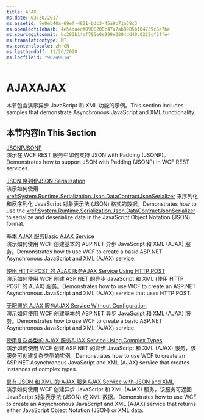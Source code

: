 ```yaml
---
title: AJAX
ms.date: 03/30/2017
ms.assetid: 9e0eb40a-69ef-4821-bdc3-45a9b71a58c3
ms.openlocfilehash: 4e54daedf0906200c47a7ab0985b104739c6a7be
ms.sourcegitcommit: bc293b14af795e0e999e3304dd40c0222cf2ffe4
ms.translationtype: MT
ms.contentlocale: zh-CN
ms.lasthandoff: 11/26/2020
ms.locfileid: "96249614"
---
```

# <a name="ajax"></a><span data-ttu-id="70d14-102">AJAX</span><span class="sxs-lookup"><span data-stu-id="70d14-102">AJAX</span></span>

<span data-ttu-id="70d14-103">本节包含演示异步 JavaScript 和 XML 功能的示例。</span><span class="sxs-lookup"><span data-stu-id="70d14-103">This section includes samples that demonstrate Asynchronous JavaScript and XML functionality.</span></span>  
  
## <a name="in-this-section"></a><span data-ttu-id="70d14-104">本节内容</span><span class="sxs-lookup"><span data-stu-id="70d14-104">In This Section</span></span>  

 [<span data-ttu-id="70d14-105">JSONP</span><span class="sxs-lookup"><span data-stu-id="70d14-105">JSONP</span></span>](jsonp.md)  
 <span data-ttu-id="70d14-106">演示在 WCF REST 服务中如何支持 JSON with Padding (JSONP)。</span><span class="sxs-lookup"><span data-stu-id="70d14-106">Demonstrates how to support JSON with Padding (JSONP) in WCF REST services.</span></span>  
  
 [<span data-ttu-id="70d14-107">JSON 序列化</span><span class="sxs-lookup"><span data-stu-id="70d14-107">JSON Serialization</span></span>](json-serialization.md)  
 <span data-ttu-id="70d14-108">演示如何使用 <xref:System.Runtime.Serialization.Json.DataContractJsonSerializer> 来序列化和反序列化 JavaScript 对象表示法 (JSON) 格式的数据。</span><span class="sxs-lookup"><span data-stu-id="70d14-108">Demonstrates how to use the <xref:System.Runtime.Serialization.Json.DataContractJsonSerializer> to serialize and deserialize data in the JavaScript Object Notation (JSON) format.</span></span>  
  
 [<span data-ttu-id="70d14-109">基本 AJAX 服务</span><span class="sxs-lookup"><span data-stu-id="70d14-109">Basic AJAX Service</span></span>](basic-ajax-service.md)  
 <span data-ttu-id="70d14-110">演示如何使用 WCF 创建基本的 ASP.NET 异步 JavaScript 和 XML (AJAX) 服务。</span><span class="sxs-lookup"><span data-stu-id="70d14-110">Demonstrates how to use WCF to create a basic ASP.NET Asynchronous JavaScript and XML (AJAX) service.</span></span>  
  
 [<span data-ttu-id="70d14-111">使用 HTTP POST 的 AJAX 服务</span><span class="sxs-lookup"><span data-stu-id="70d14-111">AJAX Service Using HTTP POST</span></span>](ajax-service-using-http-post.md)  
 <span data-ttu-id="70d14-112">演示如何使用 WCF 创建 ASP.NET 的异步 JavaScript 和 XML (使用 HTTP POST 的 AJAX) 服务。</span><span class="sxs-lookup"><span data-stu-id="70d14-112">Demonstrates how to use WCF to create an ASP.NET Asynchronous JavaScript and XML (AJAX) service that uses HTTP POST.</span></span>  
  
 [<span data-ttu-id="70d14-113">无配置的 AJAX 服务</span><span class="sxs-lookup"><span data-stu-id="70d14-113">AJAX Service Without Configuration</span></span>](ajax-service-without-configuration.md)  
 <span data-ttu-id="70d14-114">演示如何使用 WCF 创建基本的 ASP.NET 异步 JavaScript 和 XML (AJAX) 服务。</span><span class="sxs-lookup"><span data-stu-id="70d14-114">Demonstrates how to use WCF to create a basic ASP.NET Asynchronous JavaScript and XML (AJAX) service.</span></span>  
  
 [<span data-ttu-id="70d14-115">使用复杂类型的 AJAX 服务</span><span class="sxs-lookup"><span data-stu-id="70d14-115">AJAX Service Using Complex Types</span></span>](ajax-service-using-complex-types-sample.md)  
 <span data-ttu-id="70d14-116">演示如何使用 WCF 创建 ASP.NET 的异步 JavaScript 和 XML (AJAX) 服务，该服务可创建复杂类型的实例。</span><span class="sxs-lookup"><span data-stu-id="70d14-116">Demonstrates how to use WCF to create an ASP.NET Asynchronous JavaScript and XML (AJAX) service that creates instances of complex types.</span></span>  
  
 [<span data-ttu-id="70d14-117">具有 JSON 和 XML 的 AJAX 服务</span><span class="sxs-lookup"><span data-stu-id="70d14-117">AJAX Service with JSON and XML</span></span>](ajax-service-with-json-and-xml-sample.md)  
 <span data-ttu-id="70d14-118">演示如何使用 WCF 创建异步 JavaScript 和 XML (AJAX) 服务，该服务可返回 JavaScript 对象表示法 (JSON) 或 XML 数据。</span><span class="sxs-lookup"><span data-stu-id="70d14-118">Demonstrates how to use WCF to create an Asynchronous JavaScript and XML (AJAX) service that returns either JavaScript Object Notation (JSON) or XML data.</span></span>
